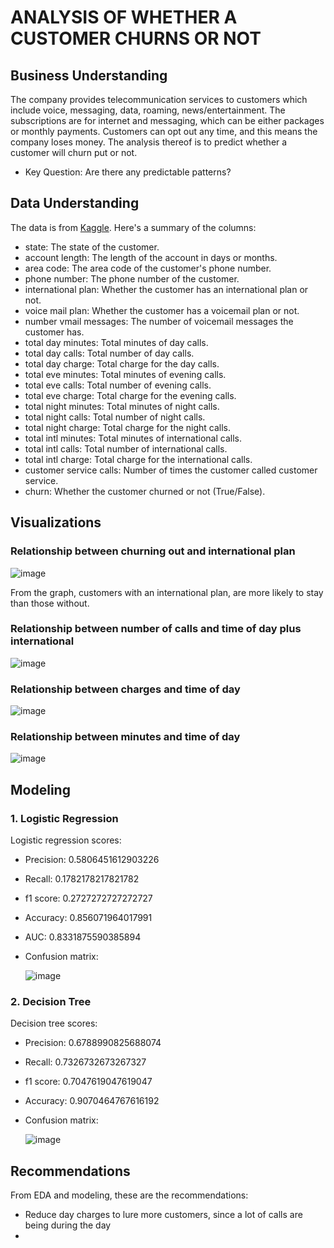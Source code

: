 #  ANALYSIS OF WHETHER A CUSTOMER CHURNS OR NOT
## Business Understanding
The company provides telecommunication services to customers which include voice, messaging, data, roaming, news/entertainment. The subscriptions are for internet and messaging, which can be either packages or monthly payments. Customers can opt out any time, and this means the company loses money. The analysis thereof is to predict whether a customer will churn put or not.
- Key Question: Are there any predictable patterns?
## Data Understanding 
The data is from [Kaggle](https://www.kaggle.com/datasets/becksddf/churn-in-telecoms-dataset/data). 
Here's a summary of the columns:
- state: The state of the customer.
- account length: The length of the account in days or months.
- area code: The area code of the customer's phone number.
- phone number: The phone number of the customer.
- international plan: Whether the customer has an international plan or not.
- voice mail plan: Whether the customer has a voicemail plan or not.
- number vmail messages: The number of voicemail messages the customer has.
- total day minutes: Total minutes of day calls.
- total day calls: Total number of day calls.
- total day charge: Total charge for the day calls.
- total eve minutes: Total minutes of evening calls.
- total eve calls: Total number of evening calls.
- total eve charge: Total charge for the evening calls.
- total night minutes: Total minutes of night calls.
- total night calls: Total number of night calls.
- total night charge: Total charge for the night calls.
- total intl minutes: Total minutes of international calls.
- total intl calls: Total number of international calls.
- total intl charge: Total charge for the international calls.
- customer service calls: Number of times the customer called customer service.
- churn: Whether the customer churned or not (True/False).

## Visualizations
### Relationship between churning out and international plan
![image](https://github.com/user-attachments/assets/675e92c7-9390-4c3d-b8d1-57bf99d8dea8)

From the graph, customers with an international plan, are more likely to stay than those without.
### Relationship between number of calls and time of day plus international
![image](https://github.com/user-attachments/assets/60f4b331-b215-42ad-9a7d-ab9052b95ffc)

### Relationship between charges and time of day
![image](https://github.com/user-attachments/assets/452d6d97-4fff-4fbe-aa2c-782d88688dba)

### Relationship between minutes and time of day
![image](https://github.com/user-attachments/assets/c12d0c4e-64c2-4e5f-b02e-587bba0118cb)

## Modeling
### 1. Logistic Regression
Logistic regression scores:
- Precision: 0.5806451612903226
- Recall: 0.1782178217821782
- f1 score: 0.2727272727272727
- Accuracy: 0.856071964017991
- AUC: 0.8331875590385894

- Confusion matrix:
  
  ![image](https://github.com/user-attachments/assets/f2a33ab1-6d09-4afa-8e3b-cc0168e6fe8e)

### 2. Decision Tree 
Decision tree scores:
- Precision: 0.6788990825688074
- Recall: 0.7326732673267327
- f1 score: 0.7047619047619047
- Accuracy: 0.9070464767616192

- Confusion matrix:
  
  ![image](https://github.com/user-attachments/assets/738a0dcb-f357-48b0-a4ce-a50a6033dbe9)

## Recommendations
From EDA and modeling, these are the recommendations:
- Reduce day charges to lure more customers, since a lot of calls are being during the day
- 






